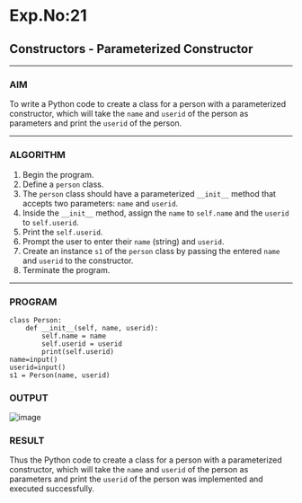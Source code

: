 # Exp.No:21  
## Constructors - Parameterized Constructor

---

### AIM  
To write a Python code to create a class for a person with a parameterized constructor, which will take the `name` and `userid` of the person as parameters and print the `userid` of the person.

---

### ALGORITHM

1. Begin the program.  
2. Define a `person` class.  
3. The `person` class should have a parameterized `__init__` method that accepts two parameters: `name` and `userid`.  
4. Inside the `__init__` method, assign the `name` to `self.name` and the `userid` to `self.userid`.  
5. Print the `self.userid`.  
6. Prompt the user to enter their `name` (string) and `userid`.  
7. Create an instance `s1` of the `person` class by passing the entered `name` and `userid` to the constructor.  
8. Terminate the program.

---

### PROGRAM

```
class Person:
    def __init__(self, name, userid):
        self.name = name
        self.userid = userid
        print(self.userid)
name=input()
userid=input()
s1 = Person(name, userid)
```

### OUTPUT

![image](https://github.com/user-attachments/assets/ac2c1fd6-ca31-4564-b92a-91434be5c29f)

### RESULT
Thus the Python code to create a class for a person with a parameterized constructor, which will take the `name` and `userid` of the person as parameters and print the `userid` of the person was implemented and executed successfully.
